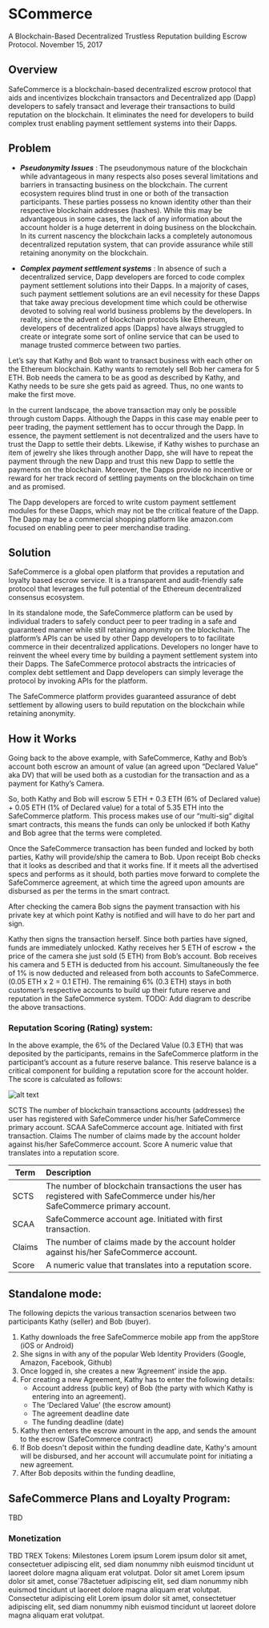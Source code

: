 # SCommerce
A Blockchain-Based Decentralized Trustless Reputation building Escrow Protocol.
November 15, 2017





## Overview
SafeCommerce is a blockchain-based decentralized escrow protocol that aids and incentivizes blockchain transactors and Decentralized app (Dapp) developers to safely transact and leverage their transactions to build reputation on the blockchain. It eliminates the need for developers to build complex trust enabling payment settlement systems into their Dapps.

## Problem

* **_Pseudonymity Issues_** : The pseudonymous nature of the blockchain while advantageous in many respects also poses several limitations and barriers in transacting business on the blockchain. The current ecosystem requires blind trust in one or both of the transaction participants. These parties possess no known identity other than their respective blockchain addresses (hashes). While this may be advantageous in some cases, the lack of any information about the account holder is a huge deterrent in doing business on the blockchain. In its current nascency the blockchain lacks a completely autonomous decentralized reputation system, that can provide assurance while still retaining anonymity on the blockchain.

* **_Complex payment settlement systems_** :  In absence of such a decentralized service, Dapp developers are forced to code complex payment settlement solutions into their Dapps. In a majority of cases, such payment settlement solutions are an evil necessity for these Dapps that take away precious development time which could be otherwise devoted to solving real world business problems by the developers. In reality, since the advent of blockchain protocols like Ethereum, developers of decentralized apps (Dapps) have always struggled to create or integrate some sort of online service that can be used to manage trusted commerce between two parties.


Let’s say that Kathy and Bob want to transact business with each other on the Ethereum blockchain. Kathy wants to remotely sell Bob her camera for 5 ETH. Bob needs the camera to be as good as described by Kathy, and Kathy needs to be sure she gets paid as agreed. Thus, no one wants to make the first move.

In the current landscape, the above transaction may only be possible through custom Dapps. Although the Dapps in this case may enable peer to peer trading, the payment settlement has to occur through the Dapp. In essence, the payment settlement is not decentralized and the users have to trust the Dapp to settle their debts. Likewise, if Kathy wishes to purchase an item of jewelry she likes through another Dapp, she will have to repeat the payment through the new Dapp and trust this new Dapp to settle the payments on the blockchain. Moreover, the Dapps provide no incentive or reward for her track record of settling payments on the blockchain on time and as promised.

The Dapp developers are forced to write custom payment settlement modules for these Dapps, which may not be the critical feature of the Dapp. The Dapp may be a commercial shopping platform like amazon.com focused on enabling peer to peer merchandise trading.

## Solution

SafeCommerce is a global open platform that provides a reputation and loyalty based escrow service. It is a transparent and audit-friendly safe protocol that leverages the full potential of the Ethereum decentralized consensus ecosystem. 

In its standalone mode, the SafeCommerce platform can be used by individual traders to safely conduct peer to peer trading in a safe and guaranteed manner while still retaining anonymity on the blockchain. The platform’s APIs can be used by other Dapp developers to to facilitate commerce in their decentralized applications. Developers no longer have to reinvent the wheel every time by building a payment settlement system into their Dapps. The SafeCommerce protocol abstracts the intricacies of complex debt settlement and Dapp developers can simply leverage the protocol by invoking APIs for the platform.

The SafeCommerce platform provides guaranteed assurance of debt settlement by allowing users to build reputation on the blockchain while retaining anonymity.


## How it Works

Going back to the above example,  with SafeCommerce, Kathy and Bob’s account both escrow an amount of value (an agreed upon “Declared Value” aka DV) that will be used both as a custodian for the transaction and as a payment for Kathy’s Camera. 

So, both Kathy and Bob will escrow 5 ETH + 0.3 ETH (6% of Declared value) + 0.05 ETH (1% of Declared value) for a total of 5.35 ETH into the SafeCommerce platform. This process makes use of our “multi-sig” digital smart contracts, this means the funds can only be unlocked if both Kathy and Bob agree that the terms were completed.

Once the SafeCommerce transaction has been funded and locked by both parties, Kathy will provide/ship the camera to Bob. Upon receipt Bob checks that it looks as described and that it works fine. If it meets all the advertised specs and performs as it should, both parties move forward to complete the SafeCommerce agreement, at which time the agreed upon amounts are disbursed as per the terms in the smart contract.

After checking the camera Bob signs the payment transaction with his private key at which point Kathy is notified and will have to do her part and sign.

Kathy then signs the transaction herself. Since both parties have signed, funds are immediately unlocked. Kathy receives her 5 ETH of escrow + the price of the camera she just sold (5 ETH) from Bob’s account. Bob receives his camera and 5 ETH is deducted from his account. Simultaneously the fee of 1% is now deducted and released from both accounts to SafeCommerce. (0.05 ETH x 2 = 0.1 ETH). The remaining 6% (0.3 ETH) stays in both customer’s respective accounts to build up their future reserve and reputation in the SafeCommerce system.
TODO:  Add diagram to describe the above transactions.

### Reputation Scoring (Rating) system:

In the above example, the 6% of the Declared Value (0.3 ETH) that was deposited by the participants, remains in the SafeCommerce platform in the participant’s account as a future reserve balance. This reserve balance is a critical component for building a reputation score for the account holder. The score is calculated as follows:
 
![alt text](https://s3-us-west-2.amazonaws.com/hackathon11/daum_equation_1510876796401+(1).png "Formula")




SCTS
The number of blockchain transactions
 accounts (addresses) the user has registered with SafeCommerce under his/her SafeCommerce primary account.
SCAA
SafeCommerce account age. Initiated with first transaction.
Claims
The number of claims made by the account holder against his/her SafeCommerce account.
Score
A numeric value that translates into a reputation score.

| Term	        | Description	|
| ------------- |:------------- |
| SCTS		| The number of blockchain transactions the user has registered with SafeCommerce under his/her SafeCommerce primary account.| 
| SCAA	        | SafeCommerce account age. Initiated with first transaction.      |   
| Claims	| The number of claims made by the account holder against his/her SafeCommerce account.      |    
| Score		| A numeric value that translates into a reputation score.      |    


## Standalone mode:

The following depicts the various transaction scenarios between two participants Kathy (seller) and Bob (buyer).

1. Kathy downloads the free SafeCommerce mobile app from the appStore (iOS or Android)
2. She signs in with any of the popular Web Identity Providers (Google, Amazon, Facebook, Github)
3. Once logged in, she creates a new ‘Agreement’ inside the app.
4. For creating a new Agreement, Kathy has to enter the following details:
     - Account address (public key) of Bob (the party with which Kathy is entering into an agreement). 
     - The ‘Declared Value’ (the escrow amount)
     - The agreement deadline date
     - The funding deadline (date)
5. Kathy then enters the escrow amount in the app, and sends the amount to the escrow (SafeCommerce contract)
6. If Bob doesn't deposit within the funding deadline date, Kathy's amount will be disbursed, and her account will accumulate point for initiating a new agreement.
7. After Bob deposits within the funding deadline, 
	
	
## SafeCommerce Plans and Loyalty Program:
TBD

### Monetization
TBD
		TREX Tokens:
Milestones
Lorem ipsum
Lorem ipsum dolor sit amet, consectetuer adipiscing elit, sed diam nonummy nibh euismod tincidunt ut laoreet dolore magna aliquam erat volutpat.
Dolor sit amet
Lorem ipsum dolor sit amet, conse`78actetuer adipiscing elit, sed diam nonummy nibh euismod tincidunt ut laoreet dolore magna aliquam erat volutpat.
Consectetur adipiscing elit
Lorem ipsum dolor sit amet, consectetuer adipiscing elit, sed diam nonummy nibh euismod tincidunt ut laoreet dolore magna aliquam erat volutpat.



